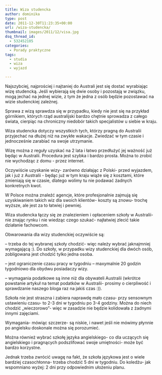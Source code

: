 ```yaml
---
title: Wiza studencka
author: dominika
type: post
date: 2011-12-30T11:23:35+00:00
url: /wiza-studencka/
thumbnail: images/2011/12/visa.jpg
dsq_thread_id:
  - 532452105
categories:
  - Porady praktyczne
tags:
  - studia
  - wiza
  - wyjazd

---
```

Najszybciej, najprościej i najtaniej do Australi jest się dostać wyrabiając wizę studencką. Jeśli wybierają się dwie osoby i pozostają w związku, mogą jechać na jednej wizie, z tym że jedna z osób będzie pozostawać na wizie studenckiej zależnej.

<!--more-->

Sprawa z wizą sprawdza się w przypadku, kiedy nie jest się na przykład górnikiem, których rząd australijski bardzo chętnie sprowadza z całego świata, cierpiąc na chroniczny niedobór takich specjalistów u siebie w kraju.

Wiza studencka dotyczy wszystkich tych, którzy pragną do Australii przyjechać na dłużej niż na zwykłe wakacje. Zwiedzać w tym czasie i jednocześnie zarabiać na swoje utrzymanie.

Wizę można z reguły uzyskać na 2 lata i łatwo przedłużyć jej ważność już będąc w Australii. Procedura jest szybka i bardzo prosta. Można to zrobić nie wychodząc z domu - przez internet.

Oczywiście uzyskanie wizy- zarówno działając z Polski- przed wyjazdem, jak i już z Australii - będąc już w tym kraju wiąże się z kosztami, które zmieniają się w czasie, dlatego wolimy tu nie podawać żadnych konkretnych kwot.

W Polsce można znaleźć agencje, które profesjonalnie zajmują się uzyskiwaniem takich wiz dla swoich klientów- koszty są znowu- trochę wyższe, ale jest za to łatwiej i pewniej.

Wiza studencka łączy się ze znalezieniem i opłaceniem szkoły w Australii- nie znając rynku i nie wiedząc czego szukać- najłatwiej zlecić takie działanie fachowcom.

Obwarowania dla wizy studenckiej oczywiście są:

&#8211; trzeba do tej wybranej szkoły chodzić- więc należy wybrać jaknajmniej wymagającą :). Do szkoły, w przypadku wizy studenckiej dla dwóch osób, zobligowana jest chodzić tylko jedna osoba.

&#8211; jest ograniczenie czasu pracy w tygodniu &#8211; maxymalnie 20 godzin tygodniowo dla obydwu posiadaczy wizy.

&#8211; wymagania podatkowe są inne niż dla obywateli Australii (wkrótce powstanie artykuł na temat podatków w Australii- prosimy o cierpliwość i sprawdzanie naszego bloga raz na jakiś czas :)).

Szkoła nie jest straszna i zabiera naprawdę mało czasu- przy sensownym ustawieniu czasu- to 2-3 dni w tygodniu po 3-4 godziny. Można do niech chodzić &#8222;wieczorowo&#8221;- więc w zasadzie nie będzie kolidowała z żadnymi innymi zajęciami.

Wymagania- mówiąc szczerze- są niskie, i nawet jeśli nie mówimy płynnie po angielsku doskonale można się porozumieć.

Można również wybrać szkołę języka angielskiego- co dla uczących się angielskiego i pragnących podszlifować swoje umiętności- może być bardzo korzystne.

Jednak trzeba zwrócić uwagę na fakt, że szkoła językowa jest o wiele bardziej czasochłonna- trzeba chodzić 5 dni w tygodniu. Do koledżu- jak wspomniano wyżej: 2 dni przy odpowiednim ułożeniu planu.

&nbsp;